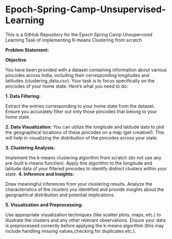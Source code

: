 # Epoch-Spring-Camp-Unsupervised-Learning
This is a GitHub Repository for the Epoch Spring Camp Unsupervised Learning Task of implementing K-means Clustering from scratch

**Problem Statement:**

**Objective**  

You have been provided with a dataset containing information about various pincodes across India, including their corresponding longitudes and latitudes (clustering_data.csv). Your task is to focus specifically on the pincodes of your home state. Here’s what you need to do:  

**1. Data Filtering:**  

Extract the entries corresponding to your home state from the dataset. Ensure you accurately filter out only those pincodes that belong to your home state.  

**2. Data Visualization:**
You can utilize the longitude and latitude data to plot the geographical locations of these pincodes on a map (get creative!). This will help in visualizing the distribution of the pincodes across your state.  

**3. Clustering Analysis:**  

Implement the k-means clustering algorithm from scratch (do not use any pre-built k-means function).
Apply this algorithm to the longitude and latitude data of your filtered pincodes to identify distinct clusters within your state.
**4. Inference and Insights:**  

Draw meaningful inferences from your clustering results. Analyze the characteristics of the clusters you identified and provide insights about the geographical distribution and potential implications.  

**5. Visualization and Preprocessing:**  

Use appropriate visualization techniques (like scatter plots, maps, etc.) to illustrate the clusters and any other relevant observations.
Ensure your data is preprocessed correctly before applying the k-means algorithm (this may include handling missing values,checking for duplicates etc.).  

